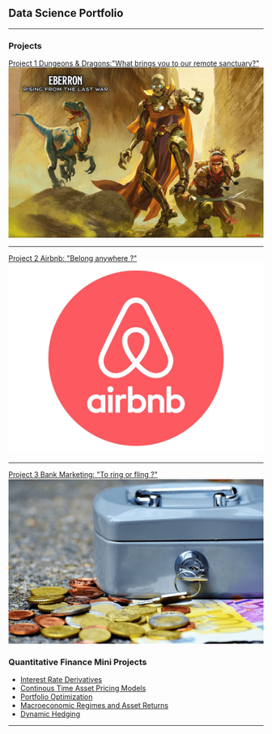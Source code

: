 ## Data Science Portfolio

---

### Projects

[Project 1 Dungeons & Dragons:"What brings you to our remote sanctuary?"](https://www.linkedin.com/pulse/what-brings-you-our-remote-sanctuary-robert-gitari/)
<img src="images/Coverpic.jpg?raw=true"/>

---
[Project 2 Airbnb: "Belong anywhere ?"](/Airbnb)
<img src="images/airbnb-logo-png-airbnb-logo-1600.jpg?raw=true"/>

---
[Project 3 Bank Marketing: "To ring or fling ?"](/bank)
<img src="images/term-deposit-rates-min.png?raw=true"/>

### Quantitative Finance Mini Projects

- [Interest Rate Derivatives](https://github.com/rgitari/Finance/blob/master/Interest%20Rate%20Derivatives.ipynb)
- [Continous Time Asset Pricing Models](https://github.com/rgitari/Finance/blob/master/Identifying%20Smart%20Beta.ipynb)
- [Portfolio Optimization](https://github.com/rgitari/Finance/blob/master/Portfolio%20Optimization.R)
- [Macroeconomic Regimes and Asset Returns](https://github.com/rgitari/Finance/blob/master/All%20Weather%20Portfolio.R)
- [Dynamic Hedging](https://github.com/rgitari/Finance/blob/master/Hedging%20using%20Derivatives.ipynb)


---





